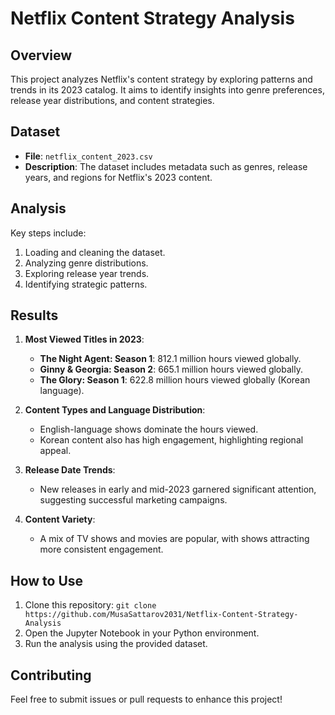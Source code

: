 # Netflix Content Strategy Analysis

## Overview
This project analyzes Netflix's content strategy by exploring patterns and trends in its 2023 catalog. It aims to identify insights into genre preferences, release year distributions, and content strategies.

## Dataset
- **File**: `netflix_content_2023.csv`
- **Description**: The dataset includes metadata such as genres, release years, and regions for Netflix's 2023 content.

## Analysis
Key steps include:
1. Loading and cleaning the dataset.
2. Analyzing genre distributions.
3. Exploring release year trends.
4. Identifying strategic patterns.

## Results
1. **Most Viewed Titles in 2023**:
   - **The Night Agent: Season 1**: 812.1 million hours viewed globally.
   - **Ginny & Georgia: Season 2**: 665.1 million hours viewed globally.
   - **The Glory: Season 1**: 622.8 million hours viewed globally (Korean language).

2. **Content Types and Language Distribution**:
   - English-language shows dominate the hours viewed.
   - Korean content also has high engagement, highlighting regional appeal.

3. **Release Date Trends**:
   - New releases in early and mid-2023 garnered significant attention, suggesting successful marketing campaigns.

4. **Content Variety**:
   - A mix of TV shows and movies are popular, with shows attracting more consistent engagement.

## How to Use
1. Clone this repository: `git clone https://github.com/MusaSattarov2031/Netflix-Content-Strategy-Analysis`
2. Open the Jupyter Notebook in your Python environment.
3. Run the analysis using the provided dataset.

## Contributing
Feel free to submit issues or pull requests to enhance this project!
